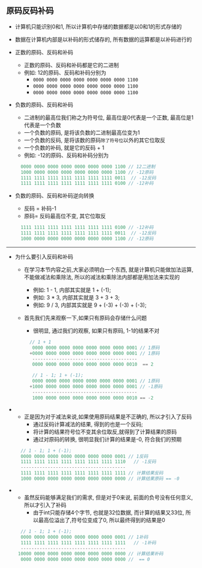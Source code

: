 ## 原码反码补码

- 计算机只能识别0和1, 所以计算机中存储的数据都是以0和1的形式存储的

- 数据在计算机内部是以补码的形式储存的, 所有数据的运算都是以补码进行的

- 正数的原码、反码和补码
  
  - 正数的原码、反码和补码都是它的二进制
  - 例如: 12的原码、反码和补码分别为
    - `0000 0000 0000 0000 0000 0000 0000 1100`
    - `0000 0000 0000 0000 0000 0000 0000 1100`
    - `0000 0000 0000 0000 0000 0000 0000 1100`

- 负数的原码、反码和补码
  
  - 二进制的最高位我们称之为符号位, 最高位是0代表是一个正数, 最高位是1代表是一个负数
  - 一个负数的原码, 是将该负数的二进制最高位变为1
  - 一个负数的反码, 是将该数的原码`除了符号位`以外的其它位取反
  - 一个负数的补码, 就是它的反码 + 1
  - 例如: -12的原码、反码和补码分别为
  
  ```c
    0000 0000 0000 0000 0000 0000 0000 1100 // 12二进制
    1000 0000 0000 0000 0000 0000 0000 1100 // -12原码
    1111 1111 1111 1111 1111 1111 1111 0011  // -12反码
    1111 1111 1111 1111 1111 1111 1111 0100 // -12补码
  ```

- 负数的原码、反码和补码逆向转换
  
  - 反码 = 补码-1
  - 原码= 反码最高位不变, 其它位取反
  
  ```c
    1111 1111 1111 1111 1111 1111 1111 0100 // -12补码
    1111 1111 1111 1111 1111 1111 1111 0011  // -12反码
    1000 0000 0000 0000 0000 0000 0000 1100 // -12原码
  ```

------

- 为什么要引入反码和补码
  
  - 在学习本节内容之前,大家必须明白一个东西, 就是计算机只能做加法运算, 不能做减法和乘除法, 所以的减法和乘除法内部都是用加法来实现的
    
    - 例如: 1 - 1, 内部其实就是 1 + (-1);
    - 例如: 3 * 3, 内部其实就是 3 + 3 + 3;
    - 例如: 9 / 3, 内部其实就是 9 + (-3) + (-3) + (-3);
  
  - 首先我们先来观察一下,如果只有原码会存储什么问题
    
    - 很明显, 通过我们的观察, 如果只有原码, 1-1的结果不对
    
    ```c
      // 1 + 1
       0000 0000 0000 0000 0000 0000 0000 0001 // 1原码
      +0000 0000 0000 0000 0000 0000 0000 0001 // 1原码
       ---------------------------------------
       0000 0000 0000 0000 0000 0000 0000 0010  == 2
    
       // 1 - 1; 1 + (-1);
       0000 0000 0000 0000 0000 0000 0000 0001 // 1原码
      +1000 0000 0000 0000 0000 0000 0000 0001 // -1原码
       ---------------------------------------
       1000 0000 0000 0000 0000 0000 0000 0010 == -2
    ```

- - 正是因为对于减法来说,如果使用原码结果是不正确的, 所以才引入了反码
    - 通过反码计算减法的结果, 得到的也是一个反码;
    - 将计算的结果符号位不变其余位取反,就得到了计算结果的原码
    - 通过对原码的转换, 很明显我们计算的结果是-0, 符合我们的预期
  
  ```c
    // 1 - 1; 1 + (-1);
    0000 0000 0000 0000 0000 0000 0000 0001 // 1反码
    1111 1111 1111 1111 1111 1111 1111 1110   // -1反码
    ---------------------------------------
    1111 1111 1111 1111 1111 1111 1111 1111 // 计算结果反码
    1000 0000 0000 0000 0000 0000 0000 0000 // 计算结果原码 == -0
  ```

- - 虽然反码能够满足我们的需求, 但是对于0来说, 前面的负号没有任何意义, 所以才引入了补码
    - 由于int只能存储4个字节, 也就是32位数据, 而计算的结果又33位, 所以最高位溢出了,符号位变成了0, 所以最终得到的结果是0
  
  ```c
    // 1 - 1; 1 + (-1);
    0000 0000 0000 0000 0000 0000 0000 0001 // 1补码
    1111 1111 1111 1111 1111 1111 1111 1111   // -1补码
    ---------------------------------------
   10000 0000 0000 0000 0000 0000 0000 0000 // 计算结果补码
    0000 0000 0000 0000 0000 0000 0000 0000 //  == 0
  ```

## 


